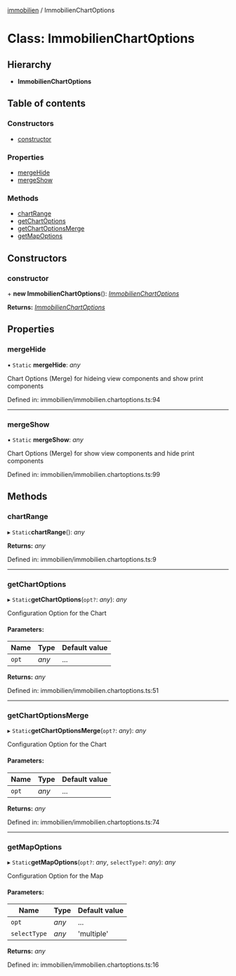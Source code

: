 [immobilien](../README.md) / ImmobilienChartOptions

# Class: ImmobilienChartOptions

## Hierarchy

* **ImmobilienChartOptions**

## Table of contents

### Constructors

- [constructor](immobilien.chartoptions.md#constructor)

### Properties

- [mergeHide](immobilien.chartoptions.md#mergehide)
- [mergeShow](immobilien.chartoptions.md#mergeshow)

### Methods

- [chartRange](immobilien.chartoptions.md#chartrange)
- [getChartOptions](immobilien.chartoptions.md#getchartoptions)
- [getChartOptionsMerge](immobilien.chartoptions.md#getchartoptionsmerge)
- [getMapOptions](immobilien.chartoptions.md#getmapoptions)

## Constructors

### constructor

\+ **new ImmobilienChartOptions**(): [*ImmobilienChartOptions*](immobilien.chartoptions.md)

**Returns:** [*ImmobilienChartOptions*](immobilien.chartoptions.md)

## Properties

### mergeHide

▪ `Static` **mergeHide**: *any*

Chart Options (Merge) for hideing view components and show print components

Defined in: immobilien/immobilien.chartoptions.ts:94

___

### mergeShow

▪ `Static` **mergeShow**: *any*

Chart Options (Merge) for show view components and hide print components

Defined in: immobilien/immobilien.chartoptions.ts:99

## Methods

### chartRange

▸ `Static`**chartRange**(): *any*

**Returns:** *any*

Defined in: immobilien/immobilien.chartoptions.ts:9

___

### getChartOptions

▸ `Static`**getChartOptions**(`opt?`: *any*): *any*

Configuration Option for the Chart

#### Parameters:

Name | Type | Default value |
------ | ------ | ------ |
`opt` | *any* | ... |

**Returns:** *any*

Defined in: immobilien/immobilien.chartoptions.ts:51

___

### getChartOptionsMerge

▸ `Static`**getChartOptionsMerge**(`opt?`: *any*): *any*

Configuration Option for the Chart

#### Parameters:

Name | Type | Default value |
------ | ------ | ------ |
`opt` | *any* | ... |

**Returns:** *any*

Defined in: immobilien/immobilien.chartoptions.ts:74

___

### getMapOptions

▸ `Static`**getMapOptions**(`opt?`: *any*, `selectType?`: *any*): *any*

Configuration Option for the Map

#### Parameters:

Name | Type | Default value |
------ | ------ | ------ |
`opt` | *any* | ... |
`selectType` | *any* | 'multiple' |

**Returns:** *any*

Defined in: immobilien/immobilien.chartoptions.ts:16
